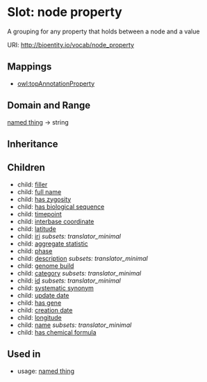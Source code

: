 # Slot: node property


A grouping for any property that holds between a node and a value

URI: http://bioentity.io/vocab/node_property
## Mappings

 * [owl:topAnnotationProperty](http://purl.obolibrary.org/obo/owl_topAnnotationProperty)
## Domain and Range

[named thing](NamedThing.md) -> string
## Inheritance

## Children

 *  child: [filler](filler.md)
 *  child: [full name](full_name.md)
 *  child: [has zygosity](has_zygosity.md)
 *  child: [has biological sequence](has_biological_sequence.md)
 *  child: [timepoint](timepoint.md)
 *  child: [interbase coordinate](interbase_coordinate.md)
 *  child: [latitude](latitude.md)
 *  child: [iri](iri.md) *subsets: translator_minimal*
 *  child: [aggregate statistic](aggregate_statistic.md)
 *  child: [phase](phase.md)
 *  child: [description](description.md) *subsets: translator_minimal*
 *  child: [genome build](genome_build.md)
 *  child: [category](category.md) *subsets: translator_minimal*
 *  child: [id](id.md) *subsets: translator_minimal*
 *  child: [systematic synonym](systematic_synonym.md)
 *  child: [update date](update_date.md)
 *  child: [has gene](has_gene.md)
 *  child: [creation date](creation_date.md)
 *  child: [longitude](longitude.md)
 *  child: [name](name.md) *subsets: translator_minimal*
 *  child: [has chemical formula](has_chemical_formula.md)
## Used in

 *  usage: [named thing](NamedThing.md)

